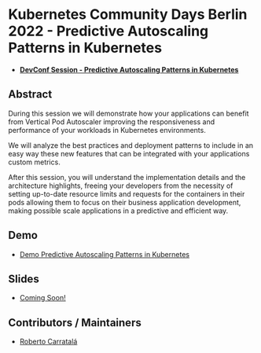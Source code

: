 # Kubernetes Community Days Berlin 2022 - Predictive Autoscaling Patterns in Kubernetes

* [**DevConf Session - Predictive Autoscaling Patterns in Kubernetes**](https://community.cncf.io/events/details/cncf-kcd-berlin-presents-kubernetes-community-days-berlin-2022-1/#event-info)

## Abstract

During this session we will demonstrate how your applications can benefit from Vertical Pod Autoscaler improving the responsiveness and performance of your workloads in Kubernetes environments.

We will analyze the best practices and deployment patterns to include in an easy way these new features that can be integrated with your applications custom metrics.

After this session, you will understand the implementation details and the architecture highlights, freeing your developers from the necessity of setting up-to-date resource limits and requests for the containers in their pods allowing them to focus on their business application development, making possible scale applications in a predictive and efficient way.

## Demo

* [Demo Predictive Autoscaling Patterns in Kubernetes](docs/demo.md)

## Slides

* [Coming Soon!](docs/slides.pdf)

## Contributors / Maintainers

* [Roberto Carratalá](github.com/rcarrata)
